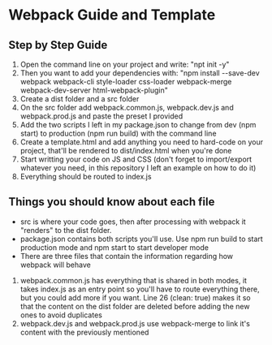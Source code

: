 # Webpack Guide and Template

## Step by Step Guide
1. Open the command line on your project and write: "npt init -y"
2. Then you want to add your dependencies with: "npm install --save-dev webpack webpack-cli style-loader css-loader webpack-merge webpack-dev-server html-webpack-plugin"
3. Create a dist folder and a src folder
4. On the src folder add webpack.common.js, webpack.dev.js and webpack.prod.js and paste the preset I provided
5. Add the two scripts I left in my package.json to change from dev (npm start) to production (npm run build) with the command line
6. Create a template.html and add anything you need to hard-code on your project, that'll be rendered to dist/index.html when you're done
7. Start writting your code on JS and CSS (don't forget to import/export whatever you need, in this repository I left an example on how to do it)
8. Everything should be routed to index.js

## Things you should know about each file
- src is where your code goes, then after processing with webpack it "renders" to the dist folder. 
- package.json contains both scripts you'll use. Use npm run build to start production mode and npm start to start developer mode
- There are three files that contain the information regarding how webpack will behave
1. webpack.common.js has everything that is shared in both modes, it takes index.js as an entry point so you'll have to route everything there, but you could add more if you want. Line 26 (clean: true) makes it so that the content on the dist folder are deleted before adding the new ones to avoid duplicates
2. webpack.dev.js and webpack.prod.js use webpack-merge to link it's content with the previously mentioned